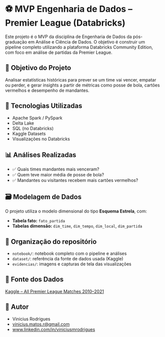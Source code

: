 # ⚽ MVP Engenharia de Dados – Premier League (Databricks)

Este projeto é o MVP da disciplina de Engenharia de Dados da pós-graduação em Análise e Ciência de Dados. O objetivo é construir um pipeline completo utilizando a plataforma Databricks Community Edition, com foco em análise de partidas da Premier League.

## 🎯 Objetivo do Projeto

Analisar estatísticas históricas para prever se um time vai vencer, empatar ou perder, e gerar insights a partir de métricas como posse de bola, cartões vermelhos e desempenho de mandantes.

## 🧱 Tecnologias Utilizadas
- Apache Spark / PySpark
- Delta Lake
- SQL (no Databricks)
- Kaggle Datasets
- Visualizações no Databricks

## 📊 Análises Realizadas

- ✅ Quais times mandantes mais venceram?
- ✅ Quem teve maior média de posse de bola?
- ✅ Mandantes ou visitantes recebem mais cartões vermelhos?

## 🗃️ Modelagem de Dados

O projeto utiliza o modelo dimensional do tipo **Esquema Estrela**, com:

- **Tabela fato:** `fato_partida`
- **Tabelas dimensão:** `dim_time`, `dim_tempo`, `dim_local`, `dim_partida`

## 📁 Organização do repositório

- `notebook/`: notebook completo com o pipeline e análises
- `dataset/`: referência da fonte de dados usada (Kaggle)
- `evidencias/`: imagens e capturas de tela das visualizações

## 📌 Fonte dos Dados

[Kaggle – All Premier League Matches 2010–2021](https://www.kaggle.com/datasets/pablohfreitas/all-premier-league-matches-20102021)

## 👤 Autor

- Vinicius Rodrigues
- vinicius.matos.r@gmail.com
- www.linkedin.com/in/viniciusmrodrigues


